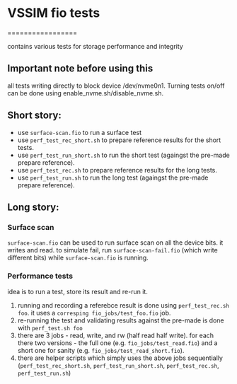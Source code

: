 # VSSIM fio tests
=================

contains various tests for storage performance and integrity

## Important note before using this
all tests writing directly to block device /dev/nvme0n1. Turning tests on/off can be done
using enable_nvme.sh/disable_nvme.sh.

## Short story:
 * use `surface-scan.fio` to run a surface test
 * use `perf_test_rec_short.sh` to prepare reference results for the short tests.
 * use `perf_test_run_short.sh` to run the short test (againgst the pre-made prepare reference).
 * use `perf_test_rec.sh` to prepare reference results for the long tests.
 * use `perf_test_run.sh` to run the long test (againgst the pre-made prepare reference).

## Long story:

### Surface scan
`surface-scan.fio` can be used to run surface scan on all the device bits. it writes and read. 
to simulate fail, run `surface-scan-fail.fio` (which write different bits) while `surface-scan.fio` is running.

### Performance tests
idea is to run a test, store its result and re-run it.

 1. running and recording a referebce result is done using `perf_test_rec.sh foo`. it uses a `corresping fio_jobs/test_foo.fio` job.
 1. re-running the test and validating results against the pre-made is done with `perf_test.sh foo`
 1. there are 3 jobs - read, write, and rw (half read half write). for each there two versions - the full one (e.g. `fio_jobs/test_read.fio`) and a short one for sanity (e.g. `fio_jobs/test_read_short.fio`). 
 1. there are helper scripts which simply uses the above jobs sequentially (`perf_test_rec_short.sh`, `perf_test_run_short.sh`, `perf_test_rec.sh`, `perf_test_run.sh`)

